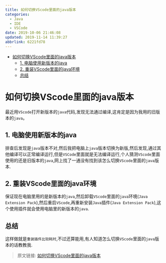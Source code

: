 ```yaml
---
title: 如何切换VScode里面的java版本
categories: 
  - Java
  - IDE
  - VSCode
date: 2019-10-06 21:46:08
updated: 2019-11-14 11:39:27
abbrlink: 6221fd78
---
```

<div id='my_toc'>

- [如何切换VScode里面的java版本](/blog/6221fd78/#如何切换VScode里面的java版本)
    - [1. 电脑使用新版本的java](/blog/6221fd78/#1-电脑使用新版本的java)
    - [2. 重装VScode里面的java环境](/blog/6221fd78/#2-重装VScode里面的java环境)
    - [总结](/blog/6221fd78/#总结)

</div>
<!--more-->
<script>if (navigator.platform.toLowerCase() == 'win32'){document.getElementById('my_toc').style.display = 'none';}</script>

<!--end-->
# 如何切换VScode里面的java版本 #
最近用`VScode`打开新版本的`java`代码,发现无法通过编译,这肯定是因为我用的旧版本的`java`。
## 1. 电脑使用新版本的java ##
排查后发现是`java`版本不对,然后我把电脑上`java`版本切换为新版,然后发现,通过其他编译可以正常编译运行,但是`VSCode`里面就是无法编译运行,个人猜测`VScode`里面使用的还是旧版本的`java`,网上找了一通没有找到该怎么切换`VScode`里面的`java`版本.
## 2. 重装VScode里面的java环境 ##
保证现在电脑里用的是新版本的`java`,然后卸载`VScode`里面的`java`环境(`Java Extension Pack`),然后重启`VScode`,再重新安装`Java`插件(`Java Extension Pack`),这个使用插件就会使用电脑里的新版本的`java`.
## 总结 ##
这样做就是`重装插件比较耗时`,不过还算能用,有人知道怎么切换`VScode`里面的`java`版本的话教教我.

>原文链接: [如何切换VScode里面的java版本](https://lanlan2017.github.io/blog/6221fd78/)

